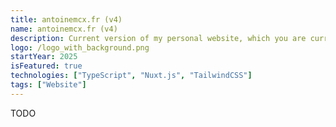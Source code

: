 ```yaml
---
title: antoinemcx.fr (v4)
name: antoinemcx.fr (v4)
description: Current version of my personal website, which you are currently visiting.
logo: /logo_with_background.png
startYear: 2025
isFeatured: true
technologies: ["TypeScript", "Nuxt.js", "TailwindCSS"]
tags: ["Website"]
---
```


TODO
